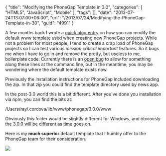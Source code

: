 {
	"title": "Modifying the PhoneGap Template in 3.0",
	"categories": [
		"HTML5",
		"JavaScript",
		"Mobile"
	],
	"tags": [],
	"date": "2013-07-24T13:07:00+06:00",
	"url": "/2013/07/24/Modifying-the-PhoneGap-Template-in-30",
	"guid": "4991"
}

A few months back I wrote a <a href="http://www.raymondcamden.com/index.cfm/2013/1/24/Tip-for-PhoneGap-Users--Modify-the-WWW-template">quick blog entry</a> on how you can modify the default www template used when creating new PhoneGap projects. While not a problem for most people, I tend to create a crap load of PhoneGap projects so I can test various <i>mission critical important</i> features. So it bugs me when I have to go in and remove the pretty, but useless to me, boilerplate code. Currently there is an <a href="https://issues.apache.org/jira/browse/CB-4153">open bug</a> to allow for something along these lines at the command line, but in the meantime, you may be wondering where the default template exists now.
<!--more-->
Previously the installation instructions for PhoneGap included downloading the zip. In that zip you could find the template directory used by news app.

In the post-3.0 world this is a bit different. After you've done you installation via npm, you can find the bits at:

/Users/ray/.cordova/lib/www/phonegap/3.0.0/www

Obviously this folder would be slightly different for Windows, and obviously the 3.0.0 will be different as time goes on. 

Here is my <strong>much superior</strong> default template that I humbly offer to the PhoneGap team for their consideration.


<img src="https://static.raymondcamden.com/images/iOS Simulator Screen shot Jul 24, 2013 12.05.27 PM.png" />